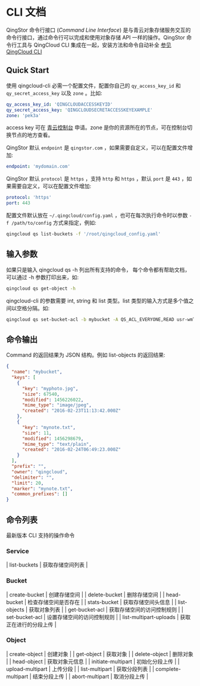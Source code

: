 ---
---
# CLI 文档

QingStor 命令行接口 (*Command Line Interface*) 是与青云对象存储服务交互的命令行接口，通过命令行可以完成和使用对象存储 API 一样的操作。QingStor 命令行工具与 QingCloud CLI 集成在一起，安装方法和命令自动补全 [参见 QingCloud CLI](https://docs.qingcloud.com/product/cli/)

## Quick Start

使用 qingcloud-cli 必需一个配置文件，配置你自己的 `qy_access_key_id` 和 `qy_secret_access_key` 以及 `zone` 。比如:

```yaml
qy_access_key_id: 'QINGCLOUDACCESSKEYID'
qy_secret_access_key: 'QINGCLOUDSECRETACCESSKEYEXAMPLE'
zone: 'pek3a'
```

access key 可在 [青云控制台](https://console.qingcloud.com/access_keys/) 申请。zone 是你的资源所在的节点，可在控制台切换节点的地方查看。

QingStor 默认 `endpoint` 是 `qingstor.com` ，如果需要自定义，可以在配置文件增加:

```yaml
endpoint: 'mydomain.com'
```

QingStor 默认 `protocol` 是 `https` ，支持 `http` 和 `https` ，默认 `port` 是 `443` ，如果需要自定义，可以在配置文件增加:

```yaml
protocol: 'https'
port: 443
```

配置文件默认放在 `~/.qingcloud/config.yaml` ，也可在每次执行命令时以参数 `-f /path/to/config` 方式来指定，例如:

```bash
qingcloud qs list-buckets -f '/root/qingcloud_config.yaml'
```

## 输入参数

如果只是输入 qingcloud qs -h 列出所有支持的命令， 每个命令都有帮助文档，可以通过 -h 参数打印出来，如:

```bash
qingcloud qs get-object -h
```

qingcloud-cli 的参数需要 int, string 和 list 类型。list 类型的输入方式是多个值之间以空格分隔。如:

```bash
qingcloud qs set-bucket-acl -b mybucket -A QS_ACL_EVERYONE,READ usr-wmTc0avW,FULL_CONTROL
```

## 命令输出

Command 的返回结果为 JSON 结构。例如 list-objects 的返回结果:

```json
{
  "name": "mybucket",
  "keys": [
    {
      "key": "myphoto.jpg",
      "size": 67540,
      "modified": 1456226022,
      "mime_type": "image/jpeg",
      "created": "2016-02-23T11:13:42.000Z"
    },
    {
      "key": "mynote.txt",
      "size": 11,
      "modified": 1456298679,
      "mime_type": "text/plain",
      "created": "2016-02-24T06:49:23.000Z"
    }
  ],
  "prefix": "",
  "owner": "qingcloud",
  "delimiter": "",
  "limit": 20,
  "marker": "mynote.txt",
  "common_prefixes": []
}
```

## 命令列表

最新版本 CLI 支持的操作命令

### Service

| list-buckets | 获取存储空间列表 |

### Bucket

| create-bucket | 创建存储空间 |
| delete-bucket | 删除存储空间 |
| head-bucket | 检查存储空间是否存在 |
| stats-bucket | 获取存储空间头信息 |
| list-objects | 获取对象列表 |
| get-bucket-acl | 获取存储空间的访问控制规则 |
| set-bucket-acl | 设置存储空间的访问控制规则 |
| list-multipart-uploads | 获取正在进行的分段上传 |

### Object

| create-object | 创建对象 |
| get-object | 获取对象 |
| delete-object | 删除对象 |
| head-object | 获取对象元信息 |
| initiate-multipart | 初始化分段上传 |
| upload-multipart | 上传分段 |
| list-multipart | 获取分段列表 |
| complete-multipart | 结束分段上传 |
| abort-multipart | 取消分段上传 |
